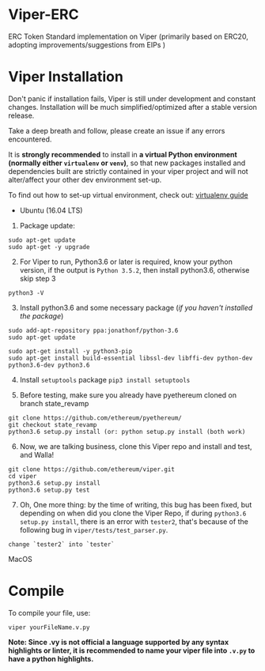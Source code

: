 # Viper-ERC
ERC Token Standard implementation on Viper (primarily based on ERC20, adopting improvements/suggestions from EIPs )

# Viper Installation 
Don't panic if installation fails, Viper is still under development and constant changes. Installation will be much simplified/optimized after a stable version release. 

Take a deep breath and follow, please create an issue if any errors encountered. 

It is **strongly recommended** to install in **a virtual Python environment (normally either `virtualenv` or `venv`)**, so that new packages installed and dependencies built are strictly contained in your viper project and will not alter/affect your other dev environment set-up.

To find out how to set-up virtual environment, check out: [virtualenv guide](http://python-guide-pt-br.readthedocs.io/en/latest/dev/virtualenvs/)


- Ubuntu (16.04 LTS)
1. Package update:
```
sudo apt-get update 
sudo apt-get -y upgrade

```

2. For Viper to run, Python3.6 or later is required, know your python version, if the output is `Python 3.5.2`, then install python3.6, otherwise skip step 3
```
python3 -V
```

3. Install python3.6 and some necessary package (*if you haven't installed the package*)
```
sudo add-apt-repository ppa:jonathonf/python-3.6
sudo apt-get update

sudo apt-get install -y python3-pip
sudo apt-get install build-essential libssl-dev libffi-dev python-dev python3.6-dev python3.6
```
4. Install `setuptools` package 
`pip3 install setuptools`

5. Before testing, make sure you already have pyethereum cloned on branch state_revamp
```
git clone https://github.com/ethereum/pyethereum/
git checkout state_revamp
python3.6 setup.py install (or: python setup.py install (both work)
```

6. Now, we are talking business, clone this Viper repo and install and test, and Walla!
```
git clone https://github.com/ethereum/viper.git
cd viper 
python3.6 setup.py install
python3.6 setup.py test
```

7. Oh, One more thing: by the time of writing, this bug has been fixed, but depending on when did you clone the Viper Repo, if during `python3.6 setup.py install`, there is an error with `tester2`, that's because of the following bug in `viper/tests/test_parser.py`.
```
change `tester2` into `tester`
```
MacOS


# Compile 
To compile your file, use:
```
viper yourFileName.v.py
```

**Note: Since .vy is not official a language supported by any syntax highlights or linter, it is recommended to name your viper file into `.v.py` to have a python highlights.**
